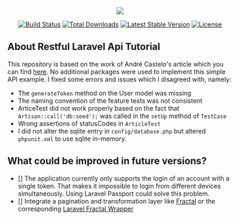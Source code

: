 <p align="center"><img src="https://laravel.com/assets/img/components/logo-laravel.svg"></p>

<p align="center">
<a href="https://travis-ci.org/laravel/framework"><img src="https://travis-ci.org/laravel/framework.svg" alt="Build Status"></a>
<a href="https://packagist.org/packages/laravel/framework"><img src="https://poser.pugx.org/laravel/framework/d/total.svg" alt="Total Downloads"></a>
<a href="https://packagist.org/packages/laravel/framework"><img src="https://poser.pugx.org/laravel/framework/v/stable.svg" alt="Latest Stable Version"></a>
<a href="https://packagist.org/packages/laravel/framework"><img src="https://poser.pugx.org/laravel/framework/license.svg" alt="License"></a>
</p>

## About Restful Laravel Api Tutorial

This repository is based on the work of André Castelo's article which you can find <a href="https://www.toptal.com/laravel/restful-laravel-api-tutorial">here</a>.
No additional packages were used to implement this simple API example. I fixed some errors and issues which I disagreed with, namely:

* The ```generateToken``` method on the User model was missing
* The naming convention of the feature tests was not consistent
* ArticeTest did not work properly based on the fact that ```Artisan::call('db:seed');``` was called in the ```setUp``` method of ```TestCase```
* Wrong assertions of statusCodes in ```ArticleTest```
* I did not alter the sqlite entry in ```config/database.php``` but altered ```phpunit.xml``` to use sqlite in-memory.


## What could be improved in future versions?

- [] The application currently only supports the login of an account with a single token. That makes it impossible to login from different devices simultaneously.
Using Laravel Passport could solve this problem.
- [] Integrate a pagination and transformation layer like <a href="http://fractal.thephpleague.com/">Fractal</a> or the corresponding <a href="https://github.com/spatie/laravel-fractal">Laravel Fractal Wrapper</a>
